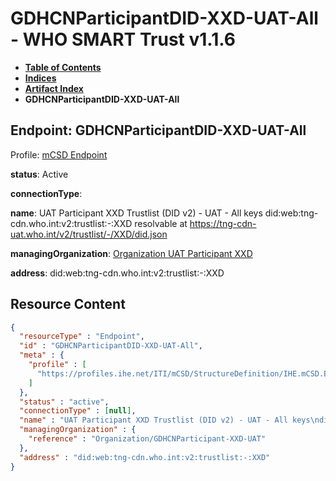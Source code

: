 # GDHCNParticipantDID-XXD-UAT-All - WHO SMART Trust v1.1.6

* [**Table of Contents**](toc.md)
* [**Indices**](indices.md)
* [**Artifact Index**](artifacts.md)
* **GDHCNParticipantDID-XXD-UAT-All**

## Endpoint: GDHCNParticipantDID-XXD-UAT-All

Profile: [mCSD Endpoint](https://profiles.ihe.net/ITI/mCSD/4.0.0/StructureDefinition-IHE.mCSD.Endpoint.html)

**status**: Active

**connectionType**: 

**name**: UAT Participant XXD Trustlist (DID v2) - UAT - All keys did:web:tng-cdn.who.int:v2:trustlist:-:XXD resolvable at https://tng-cdn-uat.who.int/v2/trustlist/-/XXD/did.json

**managingOrganization**: [Organization UAT Participant XXD](Organization-GDHCNParticipant-XXD-UAT.md)

**address**: did:web:tng-cdn.who.int:v2:trustlist:-:XXD



## Resource Content

```json
{
  "resourceType" : "Endpoint",
  "id" : "GDHCNParticipantDID-XXD-UAT-All",
  "meta" : {
    "profile" : [
      "https://profiles.ihe.net/ITI/mCSD/StructureDefinition/IHE.mCSD.Endpoint"
    ]
  },
  "status" : "active",
  "connectionType" : [null],
  "name" : "UAT Participant XXD Trustlist (DID v2) - UAT - All keys\ndid:web:tng-cdn.who.int:v2:trustlist:-:XXD\nresolvable at https://tng-cdn-uat.who.int/v2/trustlist/-/XXD/did.json",
  "managingOrganization" : {
    "reference" : "Organization/GDHCNParticipant-XXD-UAT"
  },
  "address" : "did:web:tng-cdn.who.int:v2:trustlist:-:XXD"
}

```
